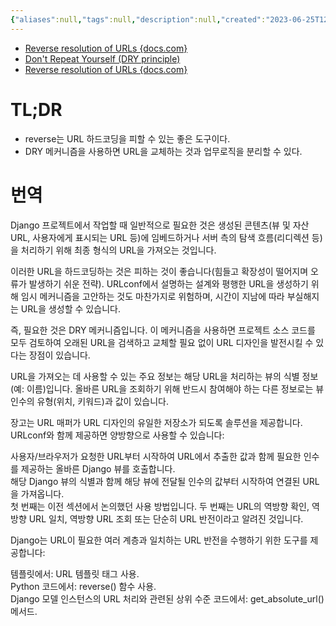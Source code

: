 ```yaml
---
{"aliases":null,"tags":null,"description":null,"created":"2023-06-25T12:13:41","updated":"2023-07-15T21:33:03","title":"reverse를 사용해야 하는 이유 {django}","dg-publish":true,"permalink":"/docs/reverse를 사용해야 하는 이유 {django}/","dgPassFrontmatter":true}
---
```


- [Reverse resolution of URLs {docs.com}](https://docs.djangoproject.com/en/4.2/topics/http/urls/#reverse-resolution-of-urls)
- [Don't Repeat Yourself (DRY principle)](https://www.webforefront.com/django/designprinciples.html)
- [Reverse resolution of URLs {docs.com}](https://docs.djangoproject.com/en/4.2/topics/http/urls/#reverse-resolution-of-urls)

# TL;DR

- reverse는 URL 하드코딩을 피할 수 있는 좋은 도구이다.
- DRY 메커니즘을 사용하면 URL을 교체하는 것과 업무로직을 분리할 수 있다.

# 번역

Django 프로젝트에서 작업할 때 일반적으로 필요한 것은 생성된 콘텐츠(뷰 및 자산 URL, 사용자에게 표시되는 URL 등)에 임베드하거나 서버 측의 탐색 흐름(리디렉션 등)을 처리하기 위해 최종 형식의 URL을 가져오는 것입니다.

이러한 URL을 하드코딩하는 것은 피하는 것이 좋습니다(힘들고 확장성이 떨어지며 오류가 발생하기 쉬운 전략). URLconf에서 설명하는 설계와 평행한 URL을 생성하기 위해 임시 메커니즘을 고안하는 것도 마찬가지로 위험하며, 시간이 지남에 따라 부실해지는 URL을 생성할 수 있습니다.

즉, 필요한 것은 DRY 메커니즘입니다. 이 메커니즘을 사용하면 프로젝트 소스 코드를 모두 검토하여 오래된 URL을 검색하고 교체할 필요 없이 URL 디자인을 발전시킬 수 있다는 장점이 있습니다.

URL을 가져오는 데 사용할 수 있는 주요 정보는 해당 URL을 처리하는 뷰의 식별 정보(예: 이름)입니다. 올바른 URL을 조회하기 위해 반드시 참여해야 하는 다른 정보로는 뷰 인수의 유형(위치, 키워드)과 값이 있습니다.

장고는 URL 매퍼가 URL 디자인의 유일한 저장소가 되도록 솔루션을 제공합니다. URLconf와 함께 제공하면 양방향으로 사용할 수 있습니다:

사용자/브라우저가 요청한 URL부터 시작하여 URL에서 추출한 값과 함께 필요한 인수를 제공하는 올바른 Django 뷰를 호출합니다.  
해당 Django 뷰의 식별과 함께 해당 뷰에 전달될 인수의 값부터 시작하여 연결된 URL을 가져옵니다.  
첫 번째는 이전 섹션에서 논의했던 사용 방법입니다. 두 번째는 URL의 역방향 확인, 역방향 URL 일치, 역방향 URL 조회 또는 단순히 URL 반전이라고 알려진 것입니다.

Django는 URL이 필요한 여러 계층과 일치하는 URL 반전을 수행하기 위한 도구를 제공합니다:

템플릿에서: URL 템플릿 태그 사용.  
Python 코드에서: reverse() 함수 사용.  
Django 모델 인스턴스의 URL 처리와 관련된 상위 수준 코드에서: get_absolute_url() 메서드.
